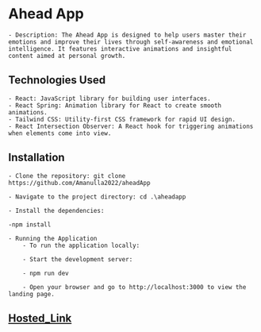 # Ahead App

    - Description: The Ahead App is designed to help users master their emotions and improve their lives through self-awareness and emotional intelligence. It features interactive animations and insightful content aimed at personal growth.

## Technologies Used

    - React: JavaScript library for building user interfaces.
    - React Spring: Animation library for React to create smooth animations.
    - Tailwind CSS: Utility-first CSS framework for rapid UI design.
    - React Intersection Observer: A React hook for triggering animations when elements come into view.

## Installation

    - Clone the repository: git clone https://github.com/Amanulla2022/aheadApp

    - Navigate to the project directory: cd .\aheadapp

    - Install the dependencies:

    -npm install

    - Running the Application
        - To run the application locally:

        - Start the development server:

        - npm run dev

        - Open your browser and go to http://localhost:3000 to view the landing page.

## [Hosted_Link](https://ahead-app-seven.vercel.app/)
